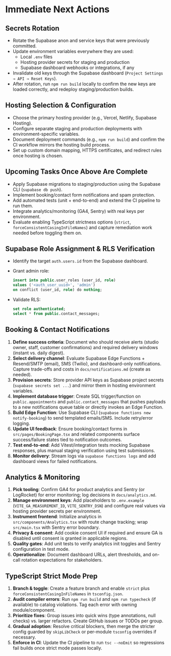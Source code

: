 # Immediate Next Actions

## Secrets Rotation

- Rotate the Supabase anon and service keys that were previously committed.
- Update environment variables everywhere they are used:
  - Local `.env` files
  - Hosting provider secrets for staging and production
  - Supabase dashboard webhooks or integrations, if any
- Invalidate old keys through the Supabase dashboard (`Project Settings → API → Reset Keys`).
- After rotation, run `npm run build` locally to confirm the new keys are loaded correctly, and redeploy staging/production builds.

## Hosting Selection & Configuration

- Choose the primary hosting provider (e.g., Vercel, Netlify, Supabase Hosting).
- Configure separate staging and production deployments with environment-specific variables.
- Document deployment commands (e.g., `npm run build`) and confirm the CI workflow mirrors the hosting build process.
- Set up custom domain mapping, HTTPS certificates, and redirect rules once hosting is chosen.

## Upcoming Tasks Once Above Are Complete

- Apply Supabase migrations to staging/production using the Supabase CLI (`supabase db push`).
- Implement booking/contact form notifications and spam protection.
- Add automated tests (unit + end-to-end) and extend the CI pipeline to run them.
- Integrate analytics/monitoring (GA4, Sentry) with real keys per environment.
- Evaluate enabling TypeScript strictness options (`strict`, `forceConsistentCasingInFileNames`) and capture remediation work needed before toggling them on.

## Supabase Role Assignment & RLS Verification

- Identify the target `auth.users.id` from the Supabase dashboard.
- Grant admin role:

  ```sql
  insert into public.user_roles (user_id, role)
  values ('<auth_user_uuid>', 'admin')
  on conflict (user_id, role) do nothing;
  ```

- Validate RLS:

  ```sql
  set role authenticated;
  select * from public.contact_messages;
  ```

## Booking & Contact Notifications

1. **Define success criteria**: Document who should receive alerts (studio owner, staff, customer confirmations) and required delivery windows (instant vs. daily digest).
2. **Select delivery channel**: Evaluate Supabase Edge Functions + Resend/SMTP (email), SMS (Twilio), and dashboard-only notifications. Capture trade-offs and costs in `docs/notifications.md` (create as needed).
3. **Provision secrets**: Store provider API keys as Supabase project secrets (`supabase secrets set ...`) and mirror them in hosting environment variables.
4. **Implement database trigger**: Create SQL trigger/function on `public.appointments` and `public.contact_messages` that pushes payloads to a new notifications queue table or directly invokes an Edge Function.
5. **Build Edge Function**: Use Supabase CLI (`supabase functions new notify-booking`) to send templated emails/SMS. Include retry/error logging.
6. **Update UI feedback**: Ensure booking/contact forms in `src/pages/BookingPage.tsx` and related components surface success/failure states tied to notification outcomes.
7. **Test end-to-end**: Add Vitest/integration tests mocking Supabase responses, plus manual staging verification using test submissions.
8. **Monitor delivery**: Stream logs via `supabase functions logs` and add dashboard views for failed notifications.

## Analytics & Monitoring

1. **Pick tooling**: Confirm GA4 for product analytics and Sentry (or LogRocket) for error monitoring; log decisions in `docs/analytics.md`.
2. **Manage environment keys**: Add placeholders to `.env.example` (`VITE_GA_MEASUREMENT_ID`, `VITE_SENTRY_DSN`) and configure real values via hosting provider secrets per environment.
3. **Instrument frontend**: Initialize analytics in `src/components/Analytics.tsx` with route change tracking; wrap `src/main.tsx` with Sentry error boundary.
4. **Privacy & consent**: Add cookie consent UI if required and ensure GA is disabled until consent is granted in applicable regions.
5. **Quality gates**: Add unit tests to verify analytics init toggles and Sentry configuration in test mode.
6. **Operationalize**: Document dashboard URLs, alert thresholds, and on-call rotation expectations for stakeholders.

## TypeScript Strict Mode Prep

1. **Branch & toggle**: Create a feature branch and enable `strict` plus `forceConsistentCasingInFileNames` in `tsconfig.json`.
2. **Audit compiler errors**: Run `npm run build` and `npm run typecheck` (if available) to catalog violations. Tag each error with owning module/component.
3. **Prioritize fixes**: Group issues into quick wins (type annotations, null checks) vs. larger refactors. Create GitHub issues or TODOs per group.
4. **Gradual adoption**: Resolve critical blockers, then merge the stricter config guarded by `skipLibCheck` or per-module `tsconfig` overrides if necessary.
5. **Enforce in CI**: Update the CI pipeline to run `tsc --noEmit` so regressions fail builds once strict mode passes locally.
